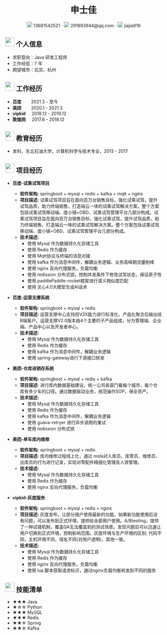 <center>
    <h1>申士佳</h1>
     <div>
         <span>
             <img src="assets/phone-solid.svg" width="18px">
             13681542521
         </span>
         ·
         <span>
             <img src="assets/envelope-solid.svg" width="18px">
             291893944@qq.com
         </span>
         ·
         <span>
             <img src="assets/github-brands.svg" width="18px">
             jiajia919
         </span>
     </div>
 </center>

 ## <img src="assets/info-circle-solid.svg" width="30px"> 个人信息 

 - 求职意向：Java 研发工程师
 - 工作经验：7 年
 - 期望城市：北京、杭州

## <img src="assets/briefcase-solid.svg" width="30px"> 工作经历

- **百度** &nbsp;&nbsp;&nbsp;&nbsp;&nbsp;&nbsp; 2021.3 - 至今
- **美团** &nbsp;&nbsp;&nbsp;&nbsp;&nbsp;&nbsp; 2020.1 - 2021.3
- **vipkid** &nbsp;&nbsp;&nbsp; 2018.12 - 2019.12
- **敦煌网** &nbsp;&nbsp;&nbsp; 2017.6 - 2018.12

## <img src="assets/graduation-cap-solid.svg" width="30px"> 教育经历
- 本科，东北石油大学，计算机科学与技术专业，2013 - 2017

## <img src="assets/project-diagram-solid.svg" width="30px"> 项目经历


- **百度-试乘试驾项目**
  - **软件架构:** springboot + mysql + redis + kafka + mqtt + nginx
  - **项目描述:** 试乘试驾项目旨在面向百万台销售目标，强化试乘试驾，提升试驾品质，助力终端销售，打造端云一体的试乘试驾解决方案。整个方案包括试乘试驾移动端、度小镜+OBD、试乘试驾管理平台几部分构成。试乘试驾项目旨在面向百万台销售目标，强化试乘试驾，提升试驾品质，助力终端销售，打造端云一体的试乘试驾解决方案。整个方案包括试乘试驾移动端、度小镜+OBD、试乘试驾管理平台几部分构成。
  - **技术描述:**
    - 使用 Mysql 作为数据持久化存储工具 
    - 使用 Redis 作为缓存 
    - 使用 Mqtt协议与终端的消息对接
    - 使用 kafka 作为消息中间件，解耦业务逻辑、业务高峰期流量削峰
    - 使用 nginx 反向代理服务，负载均衡
    - 使用 redission 分布式锁，控制并发条件下修改试驾状态，保证原子性
    - 使用 paddlePaddle-rocket框架进行语义相似度匹配
    - 使用 文心4.0大模型生成AI话术


- **百度-运营支撑系统**
  - **软件架构:** springboot + mysql + redis
  - **项目描述:** 运营支撑中心支持将V2X能力进行标准化、产品化聚合后输出给B端客户。运营支撑V2.0版本由4个主要的子产品组成，分为管理端、企业端、产品中心以及开发者中心。
  - **技术描述:**
    - 使用 Mysql 作为数据持久化存储工具
    - 使用 Redis 作为缓存
    - 使用 kafka 作为消息中间件，解耦业务逻辑
    - 使用 spring-gateway进行下游接口转发


- **美团-仓库进销存系统**
  - **软件架构:** springboot + mysql + redis + kafka
  - **项目描述:** 进行库内数据基础建设，统一公司各部门看每个城市，每个仓库有多少车的口径。通过数据驱动业务，规范操作SOP，保全资产。
  - **技术描述:**
    - 使用 Mysql 作为数据持久化存储工具
    - 使用 Redis 作为缓存
    - 使用 kafka 作为消息中间件，解耦业务逻辑
    - 使用 guava-retryer 进行异步调用的重试
    - 使用 redission 分布式锁


- **美团-单车库内维修**
  - **软件架构:** springboot + mysql + redis
  - **项目描述:** 库内维修过程线上化，通过 mola对入库员、库管员、维修员、出库员的行为进行记录，实现对零配件精细化管理及人效管理。
  - **技术描述:**
    - 使用 Mysql 作为数据持久化存储工具
    - 使用 Redis 作为缓存
    - 使用 nginx 反向代理服务，负载均衡


- **vipkid-灰度服务**
  - **软件架构:** springboot + mysql + redis + nginx
  - **项目描述:** 灰度发布，让部分用户使用最新的功能，如果新功能使用后没有问题，可以发布到正式环境，提供给全部用户使用。A/Btesting，提供了一种试错机制，覆盖QA无法覆盖到的测试场景。发现问题后可以迅速让用户切换到正式环境，控制影响范围。灰度环境与生产环境的区别: 代码不同，主机环境不同，域名不同(对用户透明)，其他一致。
  - **技术描述:**
    - 使用 Mysql 作为数据持久化存储工具
    - 使用 Redis 作为缓存
    - 使用 nginx 反向代理服务，负载均衡
    - 使用 lua 脚本获取请求标识，通过nginx负载均衡转发到不同的服务

## <img src="assets/tools-solid.svg" width="30px"> 技能清单
- ★★★ Java
- ★☆☆ Python
- ★★★ MySQL
- ★★★ Redis
- ★★☆ Spring
- ★★☆ Kafka